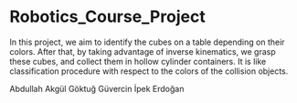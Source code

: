 # Robotics_Course_Project

In this project, we aim to identify the cubes on a table depending on their colors. After that, by taking advantage of 
inverse kinematics, we grasp these cubes, and collect them in hollow cylinder containers. It is like classification 
procedure with respect to the colors of the collision objects. 

Abdullah Akgül
Göktuğ Güvercin
İpek Erdoğan